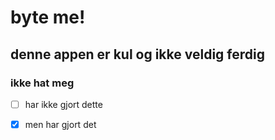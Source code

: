# byte me!
## denne appen er kul og ikke veldig ferdig
### ikke hat meg
- [ ] har ikke gjort dette
- [x] men har gjort det

